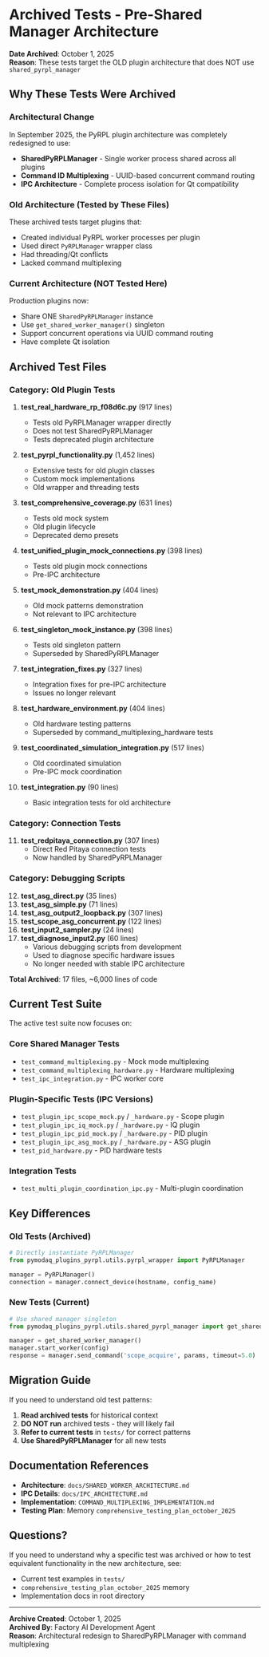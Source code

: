 # Archived Tests - Pre-Shared Manager Architecture

**Date Archived**: October 1, 2025  
**Reason**: These tests target the OLD plugin architecture that does NOT use `shared_pyrpl_manager`

## Why These Tests Were Archived

### Architectural Change
In September 2025, the PyRPL plugin architecture was completely redesigned to use:
- **SharedPyRPLManager** - Single worker process shared across all plugins
- **Command ID Multiplexing** - UUID-based concurrent command routing
- **IPC Architecture** - Complete process isolation for Qt compatibility

### Old Architecture (Tested by These Files)
These archived tests target plugins that:
- Created individual PyRPL worker processes per plugin
- Used direct `PyRPLManager` wrapper class
- Had threading/Qt conflicts
- Lacked command multiplexing

### Current Architecture (NOT Tested Here)
Production plugins now:
- Share ONE `SharedPyRPLManager` instance
- Use `get_shared_worker_manager()` singleton
- Support concurrent operations via UUID command routing
- Have complete Qt isolation

## Archived Test Files

### Category: Old Plugin Tests
1. **test_real_hardware_rp_f08d6c.py** (917 lines)
   - Tests old PyRPLManager wrapper directly
   - Does not test SharedPyRPLManager
   - Tests deprecated plugin architecture

2. **test_pyrpl_functionality.py** (1,452 lines)
   - Extensive tests for old plugin classes
   - Custom mock implementations
   - Old wrapper and threading tests

3. **test_comprehensive_coverage.py** (631 lines)
   - Tests old mock system
   - Old plugin lifecycle
   - Deprecated demo presets

4. **test_unified_plugin_mock_connections.py** (398 lines)
   - Tests old plugin mock connections
   - Pre-IPC architecture

5. **test_mock_demonstration.py** (404 lines)
   - Old mock patterns demonstration
   - Not relevant to IPC architecture

6. **test_singleton_mock_instance.py** (398 lines)
   - Tests old singleton pattern
   - Superseded by SharedPyRPLManager

7. **test_integration_fixes.py** (327 lines)
   - Integration fixes for pre-IPC architecture
   - Issues no longer relevant

8. **test_hardware_environment.py** (404 lines)
   - Old hardware testing patterns
   - Superseded by command_multiplexing_hardware tests

9. **test_coordinated_simulation_integration.py** (517 lines)
   - Old coordinated simulation
   - Pre-IPC mock coordination

10. **test_integration.py** (90 lines)
    - Basic integration tests for old architecture

### Category: Connection Tests
11. **test_redpitaya_connection.py** (307 lines)
    - Direct Red Pitaya connection tests
    - Now handled by SharedPyRPLManager

### Category: Debugging Scripts
12. **test_asg_direct.py** (35 lines)
13. **test_asg_simple.py** (71 lines)
14. **test_asg_output2_loopback.py** (307 lines)
15. **test_scope_asg_concurrent.py** (122 lines)
16. **test_input2_sampler.py** (24 lines)
17. **test_diagnose_input2.py** (60 lines)
    - Various debugging scripts from development
    - Used to diagnose specific hardware issues
    - No longer needed with stable IPC architecture

**Total Archived**: 17 files, ~6,000 lines of code

## Current Test Suite

The active test suite now focuses on:

### Core Shared Manager Tests
- `test_command_multiplexing.py` - Mock mode multiplexing
- `test_command_multiplexing_hardware.py` - Hardware multiplexing
- `test_ipc_integration.py` - IPC worker core

### Plugin-Specific Tests (IPC Versions)
- `test_plugin_ipc_scope_mock.py` / `_hardware.py` - Scope plugin
- `test_plugin_ipc_iq_mock.py` / `_hardware.py` - IQ plugin
- `test_plugin_ipc_pid_mock.py` / `_hardware.py` - PID plugin
- `test_plugin_ipc_asg_mock.py` / `_hardware.py` - ASG plugin
- `test_pid_hardware.py` - PID hardware tests

### Integration Tests
- `test_multi_plugin_coordination_ipc.py` - Multi-plugin coordination

## Key Differences

### Old Tests (Archived)
```python
# Directly instantiate PyRPLManager
from pymodaq_plugins_pyrpl.utils.pyrpl_wrapper import PyRPLManager

manager = PyRPLManager()
connection = manager.connect_device(hostname, config_name)
```

### New Tests (Current)
```python
# Use shared manager singleton
from pymodaq_plugins_pyrpl.utils.shared_pyrpl_manager import get_shared_worker_manager

manager = get_shared_worker_manager()
manager.start_worker(config)
response = manager.send_command('scope_acquire', params, timeout=5.0)
```

## Migration Guide

If you need to understand old test patterns:

1. **Read archived tests** for historical context
2. **DO NOT run** archived tests - they will likely fail
3. **Refer to current tests** in `tests/` for correct patterns
4. **Use SharedPyRPLManager** for all new tests

## Documentation References

- **Architecture**: `docs/SHARED_WORKER_ARCHITECTURE.md`
- **IPC Details**: `docs/IPC_ARCHITECTURE.md`
- **Implementation**: `COMMAND_MULTIPLEXING_IMPLEMENTATION.md`
- **Testing Plan**: Memory `comprehensive_testing_plan_october_2025`

## Questions?

If you need to understand why a specific test was archived or how to test equivalent functionality in the new architecture, see:
- Current test examples in `tests/`
- `comprehensive_testing_plan_october_2025` memory
- Implementation docs in root directory

---
**Archive Created**: October 1, 2025  
**Archived By**: Factory AI Development Agent  
**Reason**: Architectural redesign to SharedPyRPLManager with command multiplexing
